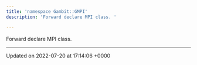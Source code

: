 ```yaml
---
title: 'namespace Gambit::GMPI'
description: 'Forward declare MPI class. '

---
```







Forward declare MPI class. 






-------------------------------

Updated on 2022-07-20 at 17:14:06 +0000